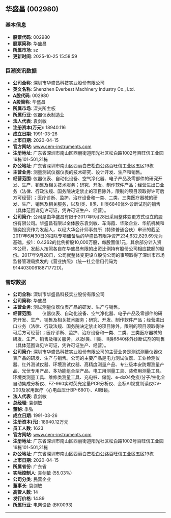 ## 华盛昌 (002980)

### 基本信息

- **股票代码**: 002980
- **股票简称**: 华盛昌
- **所属市场**: sz
- **更新时间**: 2025-10-25 15:58:59

### 巨潮资讯数据

- **公司全称**: 深圳市华盛昌科技实业股份有限公司
- **英文名称**: Shenzhen Everbest Machinery Industry Co., Ltd.
- **A股代码**: 002980
- **A股简称**: 华盛昌
- **所属市场**: 深交所主板
- **所属行业**: 仪器仪表制造业
- **法人代表**: 袁剑敏
- **注册资本(万元)**: 18940.116
- **成立日期**: 1991-03-26
- **上市日期**: 2020-04-15
- **官方网站**: www.cem-instruments.com
- **注册地址**: 广东省深圳市南山区西丽街道阳光社区松白路1002号百旺信工业园19栋101-501,21栋
- **办公地址**: 广东省深圳市南山区西丽白芒松白公路百旺信工业区五区19栋
- **主营业务**: 测量测试仪器仪表的技术研究、设计开发、生产和销售。
- **经营范围**: 仪器仪表、自动化设备、空气净化器、电子产品及零部件的研究开发、生产、销售及相关技术服务；研究、开发、制作软件产品；经营进出口业务（法律、行政法规、国务院决定禁止的项目除外，限制的项目须取得许可后方可经营）；医疗诊断、监护、治疗设备和一类、二类、三类医疗器械的研发、生产、销售及相关服务，以及I类、Ⅱ类、Ⅲ类6840体外诊断试剂的销售（具体范围详见许可证，凭许可证生产、经营）。
- **公司简介**: 公司是由华盛昌有限于2017年9月28日采用整体变更方式设立的股份有限公司。华盛昌有限以全体股东袁剑敏、车海霞、华聚企业、华航机械和智奕投资作为发起人，以经大华会计师事务所（特殊普通合伙）审计的截至2017年6月30日的扣除专项储备后的华盛昌有限净资产234,632,829.69元为基础，按1：0.4262的比例折股10,000万股，每股面值1元，其余部分计入资本公积，发起人按照各自在华盛昌有限的出资比例持有股份公司相应数额的股份。2017年9月28日，公司就整体变更设立股份公司的事项取得了深圳市市场监督管理局换发的《营业执照》（统一社会信用代码为91440300618871772D)。

### 雪球数据

- **公司全称**: 深圳市华盛昌科技实业股份有限公司
- **公司简称**: 华盛昌
- **主营业务**: 测试测量仪器仪表产品的研发、生产与销售。
- **经营范围**: 　　仪器仪表、自动化设备、空气净化器、电子产品及零部件的研究开发、生产、销售及相关技术服务；研究、开发、制作软件产品；经营进出口业务（法律、行政法规、国务院决定禁止的项目除外，限制的项目须取得许可后方可经营）；医疗诊断、监护、治疗设备和一类、二类、三类医疗器械的研发、生产、销售及相关服务，以及I类、Ⅱ类、Ⅲ类6840体外诊断试剂的销售（具体范围详见许可证，凭许可证生产、经营）。
- **公司简介**: 深圳市华盛昌科技实业股份有限公司的主营业务是测试测量仪器仪表产品的研发、生产与销售。公司的主要产品是电力测试仪器、工业检测仪器、红外测试仪器、环境测试仪器、高精度测量产品、专业级本安防爆测量产品、光伏专用产品、多功能组合型产品、电工用测量工具、装修用测量工具、环境类测量工具、维修类测量工具、充电桩、储能、e-dx04免疫/分子/生化全自动集成分析仪、FZ-960实时荧光定量PCR分析仪、金标AI视觉判读仪CV-200及家用医疗（心电血压计BP-6801）、AI眼镜。
- **法人代表**: 袁剑敏
- **总经理**: 袁剑敏
- **董秘**: 季弘
- **成立日期**: 1991-03-26
- **注册资本(元)**: 18940.12万元
- **员工人数**: 1623
- **官方网站**: www.cem-instruments.com
- **注册地址**: 广东省深圳市南山区西丽街道阳光社区松白路1002号百旺信工业园19栋101-501,21栋
- **办公地址**: 广东省深圳市南山区西丽白芒松白公路百旺信工业区五区19栋
- **上市日期**: 2020-04-15
- **所属省份**: 广东省
- **实际控制人**: 袁剑敏 (55.03%)
- **公司分类**: 民营企业
- **董事长**: 袁剑敏
- **高管人数**: 14
- **发行价格**: 14.89
- **所属行业**: 电网设备 (BK0093)

---